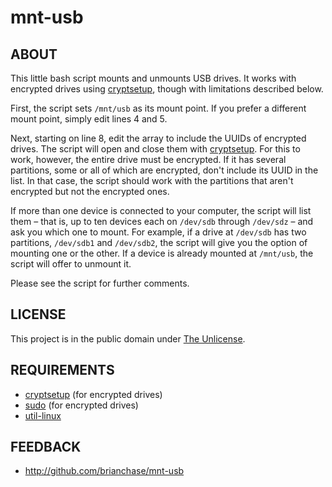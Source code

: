 # mnt-usb

## ABOUT

This little bash script mounts and unmounts USB drives. It works with
encrypted drives using
[cryptsetup](https://gitlab.com/cryptsetup/cryptsetup/), though with
limitations described below.

First, the script sets `/mnt/usb` as its mount point. If you prefer a
different mount point, simply edit lines 4 and 5.

Next, starting on line 8, edit the array to include the UUIDs of
encrypted drives. The script will open and close them with
[cryptsetup](https://gitlab.com/cryptsetup/cryptsetup/). For this to
work, however, the entire drive must be encrypted. If it has several
partitions, some or all of which are encrypted, don't include its UUID
in the list. In that case, the script should work with the partitions
that aren't encrypted but not the encrypted ones.

If more than one device is connected to your computer, the script will
list them – that is, up to ten devices each on `/dev/sdb` through
`/dev/sdz` – and ask you which one to mount. For example, if a drive
at `/dev/sdb` has two partitions, `/dev/sdb1` and `/dev/sdb2`, the
script will give you the option of mounting one or the other. If a
device is already mounted at `/mnt/usb`, the script will offer to
unmount it.

Please see the script for further comments.

## LICENSE

This project is in the public domain under [The
Unlicense](https://choosealicense.com/licenses/unlicense/).

## REQUIREMENTS

* [cryptsetup](https://gitlab.com/cryptsetup/cryptsetup/) (for encrypted drives)
* [sudo](https://www.sudo.ws/) (for encrypted drives)
* [util-linux](https://github.com/karelzak/util-linux/)

## FEEDBACK

* http://github.com/brianchase/mnt-usb

